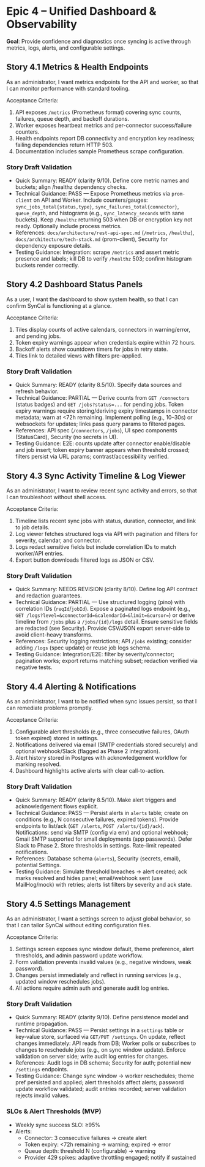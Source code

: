 # Epic 4 – Unified Dashboard & Observability
**Goal**: Provide confidence and diagnostics once syncing is active through metrics, logs, alerts, and configurable settings.

## Story 4.1 Metrics & Health Endpoints
As an administrator,
I want metrics endpoints for the API and worker,
so that I can monitor performance with standard tooling.

Acceptance Criteria:
1. API exposes `/metrics` (Prometheus format) covering sync counts, failures, queue depth, and backoff durations.
2. Worker exposes heartbeat metrics and per-connector success/failure counters.
3. Health endpoints report DB connectivity and encryption key readiness; failing dependencies return HTTP 503.
4. Documentation includes sample Prometheus scrape configuration.

### Story Draft Validation
- Quick Summary: READY (clarity 9/10). Define core metric names and buckets; align /healthz dependency checks.
- Technical Guidance: PASS — Expose Prometheus metrics via `prom-client` on API and Worker. Include counters/gauges: `sync_jobs_total{status,type}`, `sync_failures_total{connector}`, `queue_depth`, and histograms (e.g., `sync_latency_seconds` with sane buckets). Keep `/healthz` returning 503 when DB or encryption key not ready. Optionally include process metrics.
- References: `docs/architecture/rest-api-spec.md` (`/metrics`, `/healthz`), `docs/architecture/tech-stack.md` (prom-client), Security for dependency exposure details.
- Testing Guidance: Integration: scrape `/metrics` and assert metric presence and labels; kill DB to verify `/healthz` 503; confirm histogram buckets render correctly.

## Story 4.2 Dashboard Status Panels
As a user,
I want the dashboard to show system health,
so that I can confirm SynCal is functioning at a glance.

Acceptance Criteria:
1. Tiles display counts of active calendars, connectors in warning/error, and pending jobs.
2. Token expiry warnings appear when credentials expire within 72 hours.
3. Backoff alerts show countdown timers for jobs in retry state.
4. Tiles link to detailed views with filters pre-applied.

### Story Draft Validation
- Quick Summary: READY (clarity 8.5/10). Specify data sources and refresh behavior.
- Technical Guidance: PARTIAL — Derive counts from `GET /connectors` (status badges) and `GET /jobs?status=...` for pending jobs. Token expiry warnings require storing/deriving expiry timestamps in connector metadata; warn at <72h remaining. Implement polling (e.g., 10–30s) or websockets for updates; links pass query params to filtered pages.
- References: API spec (`/connectors`, `/jobs`), UI spec components (StatusCard), Security (no secrets in UI).
- Testing Guidance: E2E: counts update after connector enable/disable and job insert; token expiry banner appears when threshold crossed; filters persist via URL params; contrast/accessibility verified.

## Story 4.3 Sync Activity Timeline & Log Viewer
As an administrator,
I want to review recent sync activity and errors,
so that I can troubleshoot without shell access.

Acceptance Criteria:
1. Timeline lists recent sync jobs with status, duration, connector, and link to job details.
2. Log viewer fetches structured logs via API with pagination and filters for severity, calendar, and connector.
3. Logs redact sensitive fields but include correlation IDs to match worker/API entries.
4. Export button downloads filtered logs as JSON or CSV.

### Story Draft Validation
- Quick Summary: NEEDS REVISION (clarity 8/10). Define log API contract and redaction guarantees.
- Technical Guidance: PARTIAL — Use structured logging (pino) with correlation IDs (`reqId`/`jobId`). Expose a paginated logs endpoint (e.g., `GET /logs?level=&connectorId=&calendarId=&limit=&cursor=`) or derive timeline from `/jobs` plus a `/jobs/{id}/logs` detail. Ensure sensitive fields are redacted (see Security). Provide CSV/JSON export server-side to avoid client-heavy transforms.
- References: Security logging restrictions; API `/jobs` existing; consider adding `/logs` (spec update) or reuse job logs schema.
- Testing Guidance: Integration/E2E: filter by severity/connector; pagination works; export returns matching subset; redaction verified via negative tests.

## Story 4.4 Alerting & Notifications
As an administrator,
I want to be notified when sync issues persist,
so that I can remediate problems promptly.

Acceptance Criteria:
1. Configurable alert thresholds (e.g., three consecutive failures, OAuth token expired) stored in settings.
2. Notifications delivered via email (SMTP credentials stored securely) and optional webhook/Slack (flagged as Phase 2 integration).
3. Alert history stored in Postgres with acknowledgement workflow for marking resolved.
4. Dashboard highlights active alerts with clear call-to-action.

### Story Draft Validation
- Quick Summary: READY (clarity 8.5/10). Make alert triggers and acknowledgement flows explicit.
- Technical Guidance: PASS — Persist alerts in `alerts` table; create on conditions (e.g., N consecutive failures, expired tokens). Provide endpoints to list/ack (`GET /alerts`, `POST /alerts/{id}/ack`). Notifications: send via SMTP (config via env) and optional webhook; Gmail SMTP supported for small deployments (app passwords). Defer Slack to Phase 2. Store thresholds in settings. Rate-limit repeated notifications.
- References: Database schema (`alerts`), Security (secrets, email), potential Settings.
- Testing Guidance: Simulate threshold breaches → alert created; ack marks resolved and hides panel; email/webhook sent (use MailHog/mock) with retries; alerts list filters by severity and ack state.

## Story 4.5 Settings Management
As an administrator,
I want a settings screen to adjust global behavior,
so that I can tailor SynCal without editing configuration files.

Acceptance Criteria:
1. Settings screen exposes sync window default, theme preference, alert thresholds, and admin password update workflow.
2. Form validation prevents invalid values (e.g., negative windows, weak password).
3. Changes persist immediately and reflect in running services (e.g., updated window reschedules jobs).
4. All actions require admin auth and generate audit log entries.

### Story Draft Validation
- Quick Summary: READY (clarity 9/10). Define persistence model and runtime propagation.
- Technical Guidance: PASS — Persist settings in a `settings` table or key‑value store, surfaced via `GET/PUT /settings`. On update, reflect changes immediately: API reads from DB; Worker polls or subscribes to changes to reschedule jobs (e.g., on sync window update). Enforce validation on server side; write audit log entries for changes.
- References: Audit logs in DB schema; Security for auth; potential new `/settings` endpoints.
- Testing Guidance: Change sync window → worker reschedules; theme pref persisted and applied; alert thresholds affect alerts; password update workflow validated; audit entries recorded; server validation rejects invalid values.
### SLOs & Alert Thresholds (MVP)
- Weekly sync success SLO: ≥95%
- Alerts:
  - Connector: 3 consecutive failures → create alert
  - Token expiry: <72h remaining → warning; expired → error
  - Queue depth: threshold N (configurable) → warning
  - Provider 429 spikes: adaptive throttling engaged; notify if sustained
